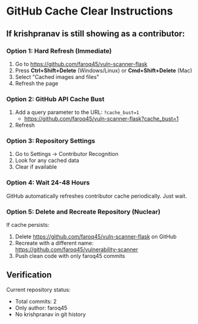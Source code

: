 # GitHub Cache Clear Instructions

## If krishpranav is still showing as a contributor:

### Option 1: Hard Refresh (Immediate)
1. Go to https://github.com/faroq45/vuln-scanner-flask
2. Press **Ctrl+Shift+Delete** (Windows/Linux) or **Cmd+Shift+Delete** (Mac)
3. Select "Cached images and files"
4. Refresh the page

### Option 2: GitHub API Cache Bust
1. Add a query parameter to the URL: `?cache_bust=1`
   - https://github.com/faroq45/vuln-scanner-flask?cache_bust=1
2. Refresh

### Option 3: Repository Settings
1. Go to Settings → Contributor Recognition
2. Look for any cached data
3. Clear if available

### Option 4: Wait 24-48 Hours
GitHub automatically refreshes contributor cache periodically. Just wait.

### Option 5: Delete and Recreate Repository (Nuclear)
If cache persists:
1. Delete https://github.com/faroq45/vuln-scanner-flask on GitHub
2. Recreate with a different name: https://github.com/faroq45/vulnerability-scanner
3. Push clean code with only faroq45 commits

## Verification
Current repository status:
- Total commits: 2
- Only author: faroq45
- No krishpranav in git history
